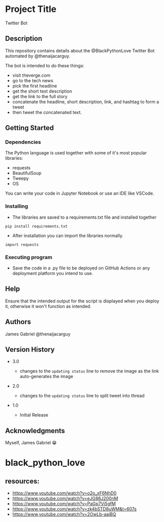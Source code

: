 # Project Title

Twitter Bot

## Description

This repository contains details about the @BlackPythonLove Twitter Bot automated by @thenaijacarguy.

The bot is intended to do these things:
- visit theverge.com
- go to the tech news
- pick the first headline
- get the short text description
- get the link to the full story
- concatenate the headline, short description, link, and hashtag to form a tweet
- then tweet the concatenated text.

## Getting Started

### Dependencies

The Python language is used together with some of it's most popular libraries:
* requests
* BeautifulSoup
* Tweepy
* OS

You can write your code in Jupyter Notebook or use an IDE like VSCode.


### Installing

* The libraries are saved to a requirements.txt file and installed together
```
pip install requirements.txt
```
* After installation you can import the libraries normally.
```
import requests
```

### Executing program

* Save the code in a .py file to be deployed on GitHub Actions or any deployment platform you intend to use.


## Help

Ensure that the intended output for the script is displayed when you deploy it, otherwise it won't function as intended.

## Authors

James Gabriel @thenaijacarguy


## Version History

* 3.0
    * changes to the `updating status` line to remove the image as the link auto-generates the image
      
* 2.0
    * changes to the `updating status` line to split tweet into thread

* 1.0
    * Initial Release


## Acknowledgments

Myself, James Gabriel 😁

# black_python_love

## resources: 

- https://www.youtube.com/watch?v=o2o_xF6NhD0
- https://www.youtube.com/watch?v=eJG86J200nM
- https://www.youtube.com/watch?v=PaGp7Vi5gfM
- https://www.youtube.com/watch?v=zk4bSTD8uWM&t=607s
- https://www.youtube.com/watch?v=2OwLb-aaiBQ
